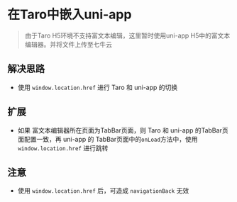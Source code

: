 # 在Taro中嵌入uni-app

 > 由于Taro H5环境不支持富文本编辑，这里暂时使用uni-app H5中的富文本编辑器。并将文件上传至七牛云

 ## 解决思路
  + 使用 `window.location.href` 进行 Taro 和 uni-app 的切换

## 扩展
  + 如果 富文本编辑器所在页面为TabBar页面，则 Taro 和 uni-app 的TabBar页面配置一致，再 uni-app 的 TabBar页面中的`onLoad`方法中，使用 `window.location.href` 进行跳转

## 注意
 + 使用 `window.location.href` 后，可造成 `navigationBack` 无效


